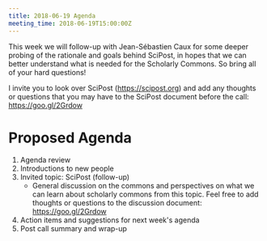 ```yaml
---
title: 2018-06-19 Agenda
meeting_time: 2018-06-19T15:00:00Z
---
```


This week we will follow-up with Jean-Sébastien Caux for some deeper probing of
the rationale and goals behind SciPost, in hopes that we can better understand
what is needed for the Scholarly Commons. So bring all of your hard questions!

I invite you to look over SciPost (https://scipost.org) and add any thoughts or
questions that you may have to the SciPost document before the call:
https://goo.gl/2Grdow

# Proposed Agenda

1. Agenda review
2. Introductions to new people
2. Invited topic: SciPost (follow-up)
    - General discussion on the commons and perspectives on what we can learn
    about scholarly commons from this topic. Feel free to add thoughts or
    questions to the discussion document: https://goo.gl/2Grdow
6. Action items and suggestions for next week's agenda
7. Post call summary and wrap-up

